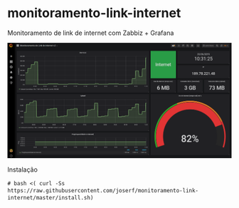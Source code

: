 # monitoramento-link-internet

Monitoramento de link de internet com Zabbiz + Grafana

<img src=Monitoramento.png/>

Instalação

    # bash <( curl -Ss https://raw.githubusercontent.com/joserf/monitoramento-link-internet/master/install.sh)
